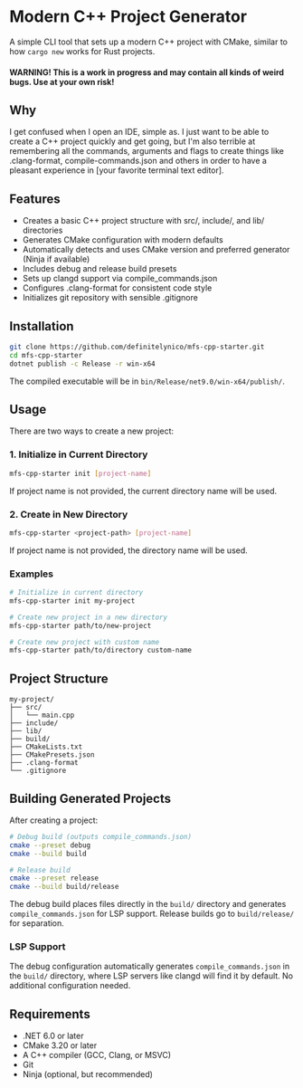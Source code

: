 # Modern C++ Project Generator

A simple CLI tool that sets up a modern C++ project with CMake, similar to how `cargo new` works for Rust projects.

#### WARNING! This is a work in progress and may contain all kinds of weird bugs. Use at your own risk!

## Why

I get confused when I open an IDE, simple as. I just want to be able to create a C++ project quickly and get going, but I'm also terrible at remembering all the commands, arguments and flags to create things like .clang-format, compile-commands.json and others in order to have a pleasant experience in [your favorite terminal text editor].

## Features

- Creates a basic C++ project structure with src/, include/, and lib/ directories
- Generates CMake configuration with modern defaults
- Automatically detects and uses CMake version and preferred generator (Ninja if available)
- Includes debug and release build presets
- Sets up clangd support via compile_commands.json
- Configures .clang-format for consistent code style
- Initializes git repository with sensible .gitignore

## Installation

```bash
git clone https://github.com/definitelynico/mfs-cpp-starter.git
cd mfs-cpp-starter
dotnet publish -c Release -r win-x64
```

The compiled executable will be in `bin/Release/net9.0/win-x64/publish/`.

## Usage

There are two ways to create a new project:

### 1. Initialize in Current Directory

```bash
mfs-cpp-starter init [project-name]
```
If project name is not provided, the current directory name will be used.

### 2. Create in New Directory

```bash
mfs-cpp-starter <project-path> [project-name]
```
If project name is not provided, the directory name will be used.

### Examples

```bash
# Initialize in current directory
mfs-cpp-starter init my-project

# Create new project in a new directory
mfs-cpp-starter path/to/new-project

# Create new project with custom name
mfs-cpp-starter path/to/directory custom-name
```

## Project Structure

```
my-project/
├── src/
│   └── main.cpp
├── include/
├── lib/
├── build/
├── CMakeLists.txt
├── CMakePresets.json
├── .clang-format
└── .gitignore
```

## Building Generated Projects

After creating a project:

```bash
# Debug build (outputs compile_commands.json)
cmake --preset debug
cmake --build build

# Release build
cmake --preset release
cmake --build build/release
```

The debug build places files directly in the `build/` directory and generates `compile_commands.json` 
for LSP support. Release builds go to `build/release/` for separation.

### LSP Support

The debug configuration automatically generates `compile_commands.json` in the `build/` directory, 
where LSP servers like clangd will find it by default. No additional configuration needed.

## Requirements

- .NET 6.0 or later
- CMake 3.20 or later
- A C++ compiler (GCC, Clang, or MSVC)
- Git
- Ninja (optional, but recommended)
